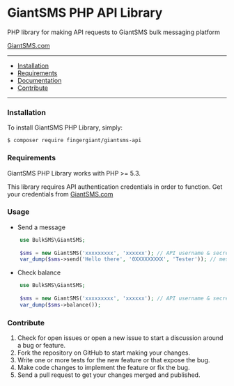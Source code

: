 # GiantSMS PHP API Library

PHP library for making API requests to GiantSMS bulk messaging platform

[GiantSMS.com](https://giantsms.com)

---

- [Installation](#installation)
- [Requirements](#requirements)
- [Documentation](https://developer.giantsms.com)
- [Contribute](#contribute)

---

### Installation

To install GiantSMS PHP Library, simply:

    $ composer require fingergiant/giantsms-api

### Requirements

GiantSMS PHP Library works with PHP >= 5.3.

This library requires API authentication credentials in order to function. Get your credentials from [GiantSMS.com](https://giantsms.com)

### Usage
- Send a message
    
```PHP
    use BulkSMS\GiantSMS;
    
    $sms = new GiantSMS('xxxxxxxxx', 'xxxxxx'); // API username & secret
    var_dump($sms->send('Hello there', '0XXXXXXXXX', 'Tester')); // message, recipient, sender
```

- Check balance
    
```PHP
    use BulkSMS\GiantSMS;
    
    $sms = new GiantSMS('xxxxxxxxx', 'xxxxxx'); // API username & secret
    var_dump($sms->balance());
```

### Contribute

1. Check for open issues or open a new issue to start a discussion around a bug or feature.
1. Fork the repository on GitHub to start making your changes.
1. Write one or more tests for the new feature or that expose the bug.
1. Make code changes to implement the feature or fix the bug.
1. Send a pull request to get your changes merged and published.
